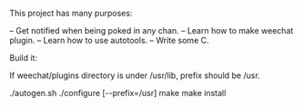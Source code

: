 This project has many purposes:

  – Get notified when being poked in any chan.
  – Learn how to make weechat plugin.
  – Learn how to use autotools.
  – Write some C.
  

Build it:

If weechat/plugins directory is under /usr/lib, prefix should be /usr.
  
  ./autogen.sh
  ./configure [--prefix=/usr]
  make
  make install
